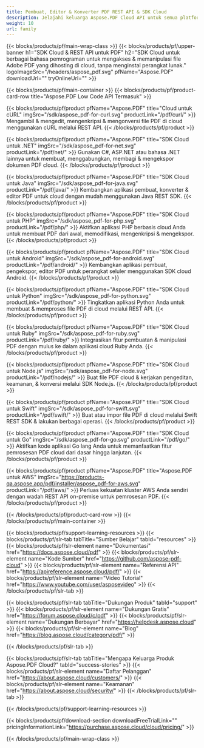 ```yaml
---
title: Pembuat, Editor & Konverter PDF REST API & SDK Cloud
description: Jelajahi keluarga Aspose.PDF Cloud API untuk semua platform - Android, Java, Swift, dan lainnya. Pemrosesan PDF terpadu di cloud.
weight: 10
url: family
---
```


{{< blocks/products/pf/main-wrap-class >}}
{{< blocks/products/pf/upper-banner h1="SDK Cloud & REST API untuk PDF" h2="SDK Cloud untuk berbagai bahasa pemrograman untuk mengakses & memanipulasi file Adobe PDF yang dihosting di cloud, tanpa menginstal perangkat lunak." logoImageSrc="/headers/aspose_pdf.svg" pfName="Aspose.PDF" downloadUrl="" tryOnlineUrl="" >}}

{{< blocks/products/pf/main-container >}}
{{< blocks/products/pf/product-card-row title="Aspose.PDF Low Code API Termasuk" >}}

{{< blocks/products/pf/product pfName="Aspose.PDF" title="Cloud untuk cURL" imgSrc="/sdk/aspose_pdf-for-curl.svg" productLink="/pdf/curl/" >}}
Mengambil & mengedit, mengenkripsi & mengonversi file PDF di cloud menggunakan cURL melalui REST API.
{{< /blocks/products/pf/product >}}

{{< blocks/products/pf/product pfName="Aspose.PDF" title="SDK Cloud untuk .NET" imgSrc="/sdk/aspose_pdf-for-net.svg" productLink="/pdf/net/" >}}
Gunakan C#, ASP.NET atau bahasa .NET lainnya untuk membuat, menggabungkan, membagi & mengekspor dokumen PDF cloud.
{{< /blocks/products/pf/product >}}

{{< blocks/products/pf/product pfName="Aspose.PDF" title="SDK Cloud untuk Java" imgSrc="/sdk/aspose_pdf-for-java.svg" productLink="/pdf/java/" >}}
Kembangkan aplikasi pembuat, konverter & editor PDF untuk cloud dengan mudah menggunakan Java REST SDK.
{{< /blocks/products/pf/product >}}

{{< blocks/products/pf/product pfName="Aspose.PDF" title="SDK Cloud untuk PHP" imgSrc="/sdk/aspose_pdf-for-php.svg" productLink="/pdf/php/" >}}
Aktifkan aplikasi PHP berbasis cloud Anda untuk membuat PDF dari awal, memodifikasi, mengenkripsi & mengekspor.
{{< /blocks/products/pf/product >}}

{{< blocks/products/pf/product pfName="Aspose.PDF" title="SDK Cloud untuk Android" imgSrc="/sdk/aspose_pdf-for-android.svg" productLink="/pdf/android/" >}}
Kembangkan aplikasi pembuat, pengekspor, editor PDF untuk perangkat seluler menggunakan SDK cloud Android.
{{< /blocks/products/pf/product >}}

{{< blocks/products/pf/product pfName="Aspose.PDF" title="SDK Cloud untuk Python" imgSrc="/sdk/aspose_pdf-for-python.svg" productLink="/pdf/python/" >}}
Tingkatkan aplikasi Python Anda untuk membuat & memproses file PDF di cloud melalui REST API.
{{< /blocks/products/pf/product >}}

{{< blocks/products/pf/product pfName="Aspose.PDF" title="SDK Cloud untuk Ruby" imgSrc="/sdk/aspose_pdf-for-ruby.svg" productLink="/pdf/ruby/" >}}
Integrasikan fitur pembuatan & manipulasi PDF dengan mulus ke dalam aplikasi cloud Ruby Anda.
{{< /blocks/products/pf/product >}}

{{< blocks/products/pf/product pfName="Aspose.PDF" title="SDK Cloud untuk Node.js" imgSrc="/sdk/aspose_pdf-for-node.svg" productLink="/pdf/nodejs/" >}}
Buat file PDF cloud & kerjakan pengeditan, keamanan, & konversi melalui SDK Node.js.
{{< /blocks/products/pf/product >}}

{{< blocks/products/pf/product pfName="Aspose.PDF" title="SDK Cloud untuk Swift" imgSrc="/sdk/aspose_pdf-for-swift.svg" productLink="/pdf/swift/" >}}
Buat atau impor file PDF di cloud melalui Swift REST SDK & lakukan berbagai operasi.
{{< /blocks/products/pf/product >}}

{{< blocks/products/pf/product pfName="Aspose.PDF" title="SDK Cloud untuk Go" imgSrc="/sdk/aspose_pdf-for-go.svg" productLink="/pdf/go/" >}}
Aktifkan kode aplikasi Go lang Anda untuk memanfaatkan fitur pemrosesan PDF cloud dari dasar hingga lanjutan.
{{< /blocks/products/pf/product >}}

{{< blocks/products/pf/product pfName="Aspose.PDF" title="Aspose.PDF untuk AWS" imgSrc="https://products-qa.aspose.app/pdf/installer/aspose_pdf-for-aws.svg" productLink="/pdf/aws/" >}}
Perluas kekuatan kluster AWS Anda sendiri dengan wadah REST API on-premise untuk pemrosesan PDF.
{{< /blocks/products/pf/product >}}

{{< /blocks/products/pf/product-card-row >}}
{{< /blocks/products/pf/main-container >}}

{{< blocks/products/pf/support-learning-resources >}}
{{< blocks/products/pf/slr-tab tabTitle="Sumber Belajar" tabId="resources" >}}
{{< blocks/products/pf/slr-element name="Dokumentasi" href="https://docs.aspose.cloud/pdf" >}}
{{< blocks/products/pf/slr-element name="Kode Sumber" href="https://github.com/aspose-pdf-cloud" >}}
{{< blocks/products/pf/slr-element name="Referensi API" href="https://apireference.aspose.cloud/pdf/" >}}
{{< blocks/products/pf/slr-element name="Video Tutorial" href="https://www.youtube.com/user/asposevideo" >}}
{{< /blocks/products/pf/slr-tab >}}

{{< blocks/products/pf/slr-tab tabTitle="Dukungan Produk" tabId="support" >}}
{{< blocks/products/pf/slr-element name="Dukungan Gratis" href="https://forum.aspose.cloud/c/pdf" >}}
{{< blocks/products/pf/slr-element name="Dukungan Berbayar" href="https://helpdesk.aspose.cloud" >}}
{{< blocks/products/pf/slr-element name="Blog" href="https://blog.aspose.cloud/category/pdf/" >}}

{{< /blocks/products/pf/slr-tab >}}

{{< blocks/products/pf/slr-tab tabTitle="Mengapa Keluarga Produk Aspose.PDF Cloud?" tabId="success-stories" >}}
{{< blocks/products/pf/slr-element name="Daftar Pelanggan" href="https://about.aspose.cloud/customers/" >}}
{{< blocks/products/pf/slr-element name="Keamanan" href="https://about.aspose.cloud/security/" >}}
{{< /blocks/products/pf/slr-tab >}}

{{< /blocks/products/pf/support-learning-resources >}}

{{< blocks/products/pf/download-section downloadFreeTrialLink="" pricingInformationLink="https://purchase.aspose.cloud/cloud/pricing/" >}}

{{< /blocks/products/pf/main-wrap-class >}}


